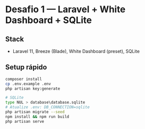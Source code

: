 # Desafio 1 — Laravel + White Dashboard + SQLite

## Stack
- Laravel 11, Breeze (Blade), White Dashboard (preset), SQLite

## Setup rápido
```bash
composer install
cp .env.example .env
php artisan key:generate

# SQLite
type NUL > database\database.sqlite
# Atualize .env: DB_CONNECTION=sqlite
php artisan migrate --seed
npm install && npm run build
php artisan serve
